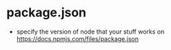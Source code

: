 # package.json

- specify the version of node that your stuff works on https://docs.npmjs.com/files/package.json
